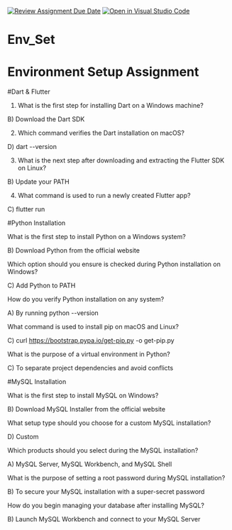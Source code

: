 [![Review Assignment Due Date](https://classroom.github.com/assets/deadline-readme-button-22041afd0340ce965d47ae6ef1cefeee28c7c493a6346c4f15d667ab976d596c.svg)](https://classroom.github.com/a/vnsr1XuU)
[![Open in Visual Studio Code](https://classroom.github.com/assets/open-in-vscode-2e0aaae1b6195c2367325f4f02e2d04e9abb55f0b24a779b69b11b9e10269abc.svg)](https://classroom.github.com/online_ide?assignment_repo_id=16226972&assignment_repo_type=AssignmentRepo)
# Env_Set

# Environment Setup Assignment

#Dart & Flutter

1. What is the first step for installing Dart on a Windows machine?


B) Download the Dart SDK



2. Which command verifies the Dart installation on macOS?


D) dart --version


3. What is the next step after downloading and extracting the Flutter SDK on Linux?


B) Update your PATH

4. What command is used to run a newly created Flutter app?

C) flutter run


#Python Installation

What is the first step to install Python on a Windows system?


B) Download Python from the official website 

Which option should you ensure is checked during Python installation on Windows?


C) Add Python to PATH

How do you verify Python installation on any system?

A) By running python --version 

What command is used to install pip on macOS and Linux?


C) curl https://bootstrap.pypa.io/get-pip.py -o get-pip.py

What is the purpose of a virtual environment in Python?


C) To separate project dependencies and avoid conflicts 

#MySQL Installation

What is the first step to install MySQL on Windows?


B) Download MySQL Installer from the official website

What setup type should you choose for a custom MySQL installation?


D) Custom 

Which products should you select during the MySQL installation?

A) MySQL Server, MySQL Workbench, and MySQL Shell

What is the purpose of setting a root password during MySQL installation?

B) To secure your MySQL installation with a super-secret password 

How do you begin managing your database after installing MySQL?

B) Launch MySQL Workbench and connect to your MySQL Server
